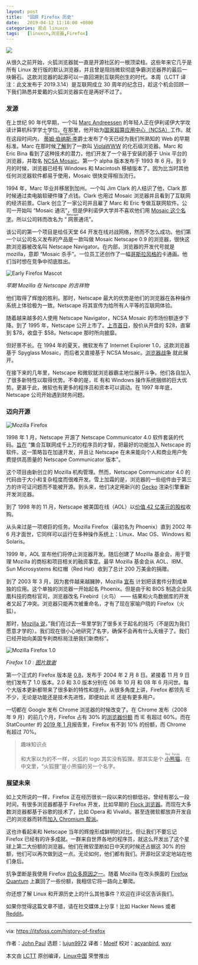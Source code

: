 ```yaml
---
layout: post
title:	"回顾 Firefox 历史"
date:	2019-04-12 11:18:00 +0800 
categories:	观点 linuxcn 
tags:	[linuxcn,浏览器,Firefox]
---
```



![](/Asserts/Images//attachment/album/201904/12/111804b2p2zzs4vs6unv09.jpg)


从很久之前开始，火狐浏览器就一直是开源社区的一根顶梁柱。这些年来它几乎是所有 Linux 发行版的默认浏览器，并且曾是阻挡微软彻底争霸浏览器界的最后一块磐石。这款浏览器的起源可以一直回溯到互联网创生的时代。本周（LCTT 译注：此文发布于 2019.3.14）是互联网成立 30 周年的纪念日，趁这个机会回顾一下我们熟悉并爱戴的火狐浏览器实在是再好不过了。


### 发源


在上世纪 90 年代早期，一个叫 [Marc Andreessen](https://en.wikipedia.org/wiki/Marc_Andreessen) 的年轻人正在伊利诺伊大学攻读计算机科学学士学位。在那里，他开始为[国家超算应用中心（NCSA）](https://en.wikipedia.org/wiki/National_Center_for_Supercomputing_Applications)工作。就在这段时间内，<ruby> <a href="https://en.wikipedia.org/wiki/Tim_Berners-Lee">  蒂姆·伯纳斯·李 </a> <rt>  Tim Berners-Lee </rt></ruby> 爵士发布了今天已经为我们所熟知的 Web 的早期标准。Marc 在那时候[了解](https://www.w3.org/DesignIssues/TimBook-old/History.html)到了一款叫 [ViolaWWW](http://viola.org/) 的化石级浏览器。Marc 和 Eric Bina 看到了这种技术的潜力，他们开发了一个易于安装的基于 Unix 平台的浏览器，并取名 [NCSA Mosaic](https://en.wikipedia.org/wiki/Mosaic_(web_browser))。第一个 alpha 版本发布于 1993 年 6 月。到 9 月的时候，浏览器已经有 Windows 和 Macintosh 移植版本了。因为比当时其他任何浏览器软件都易于使用，Mosaic 很快变得相当流行。


1994 年，Marc 毕业并移居到加州。一个叫 Jim Clark 的人结识了他，Clark 那时候通过卖电脑软硬件赚了点钱。Clark 也用过 Mosaic 浏览器并且看到了互联网的经济前景。Clark 创立了一家公司并且雇了 Marc 和 Eric 专做互联网软件。公司一开始叫 “Mosaic 通讯”，但是伊利诺伊大学并不喜欢他们用 [Mosaic 这个名字](http://www.computinghistory.org.uk/det/1789/Marc-Andreessen/)。所以公司转而改名为 “<ruby> 网景 <rt>  Netscape </rt></ruby>通讯”。


该公司的第一个项目是给任天堂 64 开发在线对战网络，然而不怎么成功。他们第一个以公司名义发布的产品是一款叫做 Mosaic Netscape 0.9 的浏览器，很快这款浏览器被改名叫 Netscape Navigator。在内部，浏览器的开发代号就是 mozilla，意即 “Mosaic 杀手”。一位员工还创作了一幅[哥斯拉风格的](http://www.davetitus.com/mozilla/)卡通画。他们当时想在竞争中彻底胜出。


![Early Firefox Mascot](/Asserts/Images//attachment/album/201904/12/111824viitn626mzii4t76.jpg)


*早期 Mozilla 在 Netscape 的吉祥物*


他们取得了辉煌的胜利。那时，Netscape 最大的优势是他们的浏览器在各种操作系统上体验极为一致。Netscape 将其宣传为给所有人平等的互联网体验。


随着越来越多的人使用 Netscape Navigator，NCSA Mosaic 的市场份额逐步下降。到了 1995 年，Netscape 公开上市了。[上市首日](https://www.marketwatch.com/story/netscape-ipo-ignited-the-boom-taught-some-hard-lessons-20058518550)，股价从开盘的 $28，直窜到 $78，收盘于 $58。Netscape 那时所向披靡。


但好景不长。在 1994 年的夏天，微软发布了 Internet Explorer 1.0，这款浏览器基于 Spyglass Mosaic，而后者又直接基于 NCSA Mosaic。[浏览器战争](https://en.wikipedia.org/wiki/Browser_wars) 就此展开。


在接下来的几年里，Netscape 和微软就浏览器霸主地位展开斗争。他们各自加入了很多新特性以取得优势。不幸的是，IE 有和 Windows 操作系统捆绑的巨大优势。更甚于此，微软也有更多的程序员和资本可以调动。在 1997 年年底，Netscape 公司开始遇到财务问题。


### 迈向开源


![Mozilla Firefox](/Asserts/Images//attachment/album/201904/12/111828sflxs7ax49iis98s.jpg)


1998 年 1 月，Netscape 开源了 Netscape Communicator 4.0 软件套装的代码。[旨在](https://web.archive.org/web/20021001071727/wp.netscape.com/newsref/pr/newsrelease558.html) “集合互联网成千上万的程序员的才智，把最好的功能加入 Netscape 的软件。这一策略旨在加速开发，并且让 Netscape 在未来能向个人和商业用户免费提供高质量的 Netscape Communicator 版本”。


这个项目由新创立的 Mozilla 机构管理。然而，Netscape Communicator 4.0 的代码由于大小和复杂程度而很难开发。雪上加霜的是，浏览器的一些组件由于第三方的许可证问题而不能被开源。到头来，他们决定用新兴的 [Gecko](https://en.wikipedia.org/wiki/Gecko_(software)) 渲染引擎重新开发浏览器。


到了 1998 年的 11 月，Netscape 被美国在线（AOL）以[价值 42 亿美元的股权](http://news.cnet.com/2100-1023-218360.html)收购。


从头来过是一项艰巨的任务。Mozilla Firefox（最初名为 Phoenix）直到 2002 年 6 月才面世，它同样可以运行在多种操作系统上：Linux、Mac OS、Windows 和 Solaris。


1999 年，AOL 宣布他们将停止浏览器开发。随后创建了 Mozilla 基金会，用于管理 Mozilla 的商标和项目相关的融资事宜。最早 Mozilla 基金会从 AOL、IBM、Sun Microsystems 和红帽（Red Hat）收到了总计 200 万美金的捐赠。


到了 2003 年 3 月，因为套件越来越臃肿，Mozilla [宣布](https://web.archive.org/web/20050618000315/http://www.mozilla.org/roadmap/roadmap-02-Apr-2003.html) 计划把该套件分割成单独的应用。这个单独的浏览器一开始起名 Phoenix。但是由于和 BIOS 制造企业凤凰科技的商标官司，浏览器改名 Firebird（火鸟） —— 结果和火鸟数据库的开发者又起了冲突。浏览器只能再次被重命名，才有了现在家喻户晓的 Firefox（火狐）。


那时，[Mozilla 说](https://www-archive.mozilla.org/projects/firefox/firefox-name-faq.html)，”我们在过去一年里学到了很多关于起名的技巧（不是因为我们愿意才学的）。我们现在很小心地研究了名字，确保不会再有什么夭蛾子了。我们已经开始向美国专利商标局注册我们新商标”。


![Mozilla Firefox 1.0](/Asserts/Images//attachment/album/201904/12/111829lnj81dn9899fd98c.jpg)


*Firefox 1.0 : [图片致谢](https://www.iceni.com/blog/firefox-1-0-introduced-2004/)*


第一个正式的 Firefox 版本是 [0.8](https://en.wikipedia.org/wiki/Firefox_version_history)，发布于 2004 年 2 月 8 日。紧接着 11 月 9 日他们发布了 1.0 版本。2.0 和 3.0 版本分别在 06 年 10 月 和 08 年 6 月问世。每个大版本更新都带来了很多新的特性和提升。从很多角度上讲，Firefox 都领先 IE 不少，无论是功能还是技术先进性，即便如此 IE 还是有更多用户。


一切都在 Google 发布 Chrome 浏览器的时候改变了。在 Chrome 发布（2008 年 9 月）的前几个月，Firefox 占有 30% 的[浏览器份额](https://en.wikipedia.org/wiki/Usage_share_of_web_browsers) 而 IE 有超过 60%。而在 StatCounter 的 [2019 年 1 月](http://gs.statcounter.com/browser-market-share/desktop/worldwide/#monthly-201901-201901-bar)报告里，Firefox 有不到 10% 的份额，而 Chrome 有超过 70%。



> 
> 趣味知识点
> 
> 
> 和大家以为的不一样，火狐的 logo 其实没有狐狸。那其实是个 <ruby> <a href="https://en.wikipedia.org/wiki/Red_panda">  小熊猫 </a> <rt>  Red Panda </rt></ruby>。在中文里，“火狐狸”是小熊猫的另一个名字。
> 
> 
> 


### 展望未来


如上文所说的一样，Firefox 正在经历很长一段以来的份额低谷。曾经有那么一段时间，有很多浏览器都基于 Firefox 开发，比如早期的 [Flock 浏览器](https://en.wikipedia.org/wiki/Flock_(web_browser))。而现在大多数浏览器都基于谷歌的技术了，比如 Opera 和 Vivaldi。甚至连微软都放弃开发自己的浏览器而转而[加入 Chromium 帮派](https://www.windowscentral.com/microsoft-building-chromium-powered-web-browser-windows-10)。


这也许看起来和 Netscape 当年的辉煌形成鲜明的对比。但让我们不要忘记 Firefox 已经有的许多成就。一群来自世界各地的程序员，就这么开发出了这个星球上第二大份额的浏览器。他们在微软垄断如日中天的时候还占据这 30% 的份额，他们可以再次做到这一点。无论如何，他们都有我们。开源社区坚定地站在他们身后。


抗争垄断是我使用 Firefox [的众多原因之一](https://itsfoss.com/why-firefox/)。随着 Mozilla 在改头换面的 [Firefox Quantum](https://itsfoss.com/firefox-quantum-ubuntu/) 上赢回了一些份额，我相信它将一路向上攀爬。


你还想了解 Linux 和开源历史上的什么其他事件？欢迎在评论区告诉我们。


如果你觉得这篇文章不错，请在社交媒体上分享！比如 Hacker News 或者 [Reddit](http://reddit.com/r/linuxusersgroup)。




---


via: <https://itsfoss.com/history-of-firefox>


作者：[John Paul](https://itsfoss.com/author/john/) 选题：[lujun9972](https://github.com/lujun9972) 译者：[Moelf](https://github.com/Moelf) 校对：[acyanbird](https://github.com/acyanbird), [wxy](https://github.com/wxy)


本文由 [LCTT](https://github.com/LCTT/TranslateProject) 原创编译，[Linux中国](https://linux.cn/) 荣誉推出
